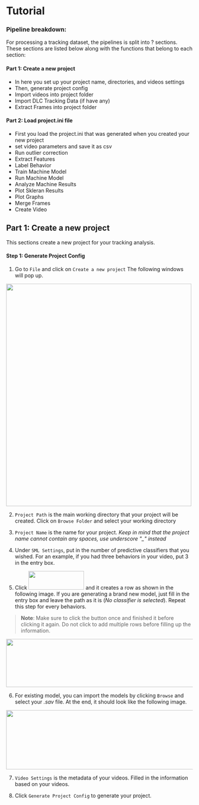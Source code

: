 # Tutorial

### Pipeline breakdown:

For processing a tracking dataset, the pipelines is split into ? sections. These sections are listed below along with the functions that belong to each section:


#### Part 1: Create a new project
- In here you set up your project name, directories, and videos settings
- Then, generate project config
- Import videos into project folder
- Import DLC Tracking Data (if have any)
- Extract Frames into project folder

#### Part 2: Load project.ini file
- First you load the project.ini that was generated when you created your new project
- set video parameters and save it as csv
- Run outlier correction
- Extract Features
- Label Behavior
- Train Machine Model
- Run Machine Model
- Analyze Machine Results
- Plot Skleran Results
- Plot Graphs
- Merge Frames
- Create Video

## Part 1: Create a new project
This sections create a new project for your tracking analysis.

#### Step 1: Generate Project Config
1. Go to `File` and click on `Create a new project` The following windows will pop up.
<img src="https://github.com/sgoldenlab/tkinter_test/blob/master/images/createproject.PNG" width="500" height="600" />

2. `Project Path` is the main working directory that your project will be created. Click on `Browse Folder` and select your working directory

3. `Project Name` is the name for your project. *Keep in mind that the project name cannot contain any spaces, use underscore "_" instead* 

4. Under `SML Settings`, put in the number of predictive classifiers that you wished. For an example, if you had three behaviors in your video, put 3 in the entry box.

5. Click <img src="https://github.com/sgoldenlab/tkinter_test/blob/master/images/addclassifier.PNG" width="150" height="50" /> and it creates a row as shown in the following image.
If you are generating a brand new model, just fill in the entry box and leave the path as it is (*No classifier is selected*). Repeat this step for every behaviors.
> **Note**: Make sure to click the button once and finished it before clicking it again. Do not click to add multiple rows before filling up the information.
<img src="https://github.com/sgoldenlab/tkinter_test/blob/master/images/classifier1.PNG" width="700" height="130" />

6. For existing model, you can import the models by clicking `Browse` and select your *.sav* file. At the end, it should look like the following image.
<img src="https://github.com/sgoldenlab/tkinter_test/blob/master/images/classifier2.PNG" width="700" height="160" />

7. `Video Settings` is the metadata of your videos. Filled in the information based on your videos.

8. Click `Generate Project Config` to generate your project.
